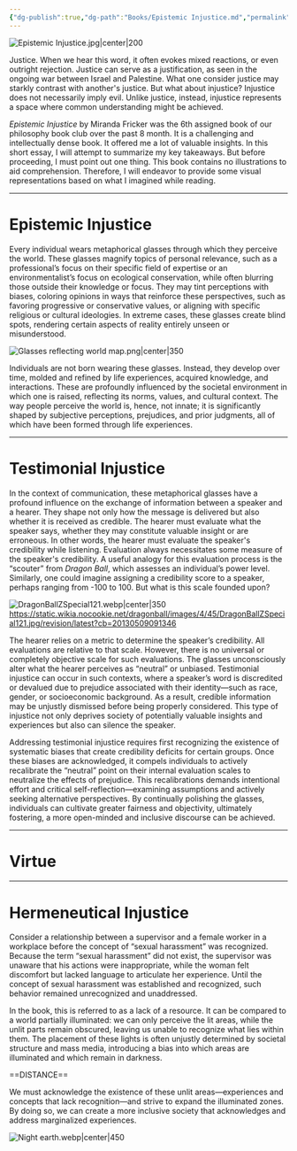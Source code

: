 ```yaml
---
{"dg-publish":true,"dg-path":"Books/Epistemic Injustice.md","permalink":"/books/epistemic-injustice/","tags":["type/book"],"created":"2024-11-24T10:37:18.451+01:00","updated":"2024-12-15T16:49:48.391+01:00"}
---
```



![Epistemic Injustice.jpg|center|200](/img/user/5_Books/Bookcovers/Epistemic%20Injustice.jpg)

Justice. When we hear this word, it often evokes mixed reactions, or even outright rejection. Justice can serve as a justification, as seen in the ongoing war between Israel and Palestine. What one consider justice may starkly contrast with another's justice. But what about injustice? Injustice does not necessarily imply evil. Unlike justice, instead, injustice represents a space where common understanding might be achieved. 

*Epistemic Injustice* by Miranda Fricker was the 6th assigned book of our philosophy book club over the past 8 month. It is a challenging and intellectually dense book. It offered me a lot of valuable insights. In this short essay, I will attempt to summarize my key takeaways. But before proceeding, I must point out one thing. This book contains no illustrations to aid comprehension. Therefore, I will endeavor to provide some visual representations based on what I imagined while reading. 

- - - 
# Epistemic Injustice

Every individual wears metaphorical glasses through which they perceive the world. These glasses magnify topics of personal relevance, such as a professional’s focus on their specific field of expertise or an environmentalist’s focus on ecological conservation, while often blurring those outside their knowledge or focus. They may tint perceptions with biases, coloring opinions in ways that reinforce these perspectives, such as favoring progressive or conservative values, or aligning with specific religious or cultural ideologies. In extreme cases, these glasses create blind spots, rendering certain aspects of reality entirely unseen or misunderstood.

![Glasses reflecting world map.png|center|350](/img/user/Development/Digital%20Garden%20Development/_media/Glasses%20reflecting%20world%20map.png)

Individuals are not born wearing these glasses. Instead, they develop over time, molded and refined by life experiences, acquired knowledge, and interactions. These are profoundly influenced by the societal environment in which one is raised, reflecting its norms, values, and cultural context. The way people perceive the world is, hence, not innate; it is significantly shaped by subjective perceptions, prejudices, and prior judgments, all of which have been formed through life experiences.


- - - 
# Testimonial Injustice

In the context of communication, these metaphorical glasses have a profound influence on the exchange of information between a speaker and a hearer. They shape not only how the message is delivered but also whether it is received as credible. The hearer must evaluate what the speaker says, whether they may constitute valuable insight or are erroneous. In other words, the hearer must evaluate the speaker's credibility while listening. Evaluation always necessitates some measure of the speaker's credibility. A useful analogy for this evaluation process is the “scouter” from *Dragon Ball*, which assesses an individual’s power level. Similarly, one could imagine assigning a credibility score to a speaker, perhaps ranging from -100 to 100. But what is this scale founded upon? 

![DragonBallZSpecial121.webp|center|350](/img/user/5_Books/_media/DragonBallZSpecial121.webp)
https://static.wikia.nocookie.net/dragonball/images/4/45/DragonBallZSpecial121.jpg/revision/latest?cb=20130509091346

The hearer relies on a metric to determine the speaker’s credibility. All evaluations are relative to that scale. However, there is no universal or completely objective scale for such evaluations. The glasses unconsciously alter what the hearer perceives as “neutral” or unbiased. Testimonial injustice can occur in such contexts, where a speaker’s word is discredited or devalued due to prejudice associated with their identity—such as race, gender, or socioeconomic background. As a result, credible information may be unjustly dismissed before being properly considered. This type of injustice not only deprives society of potentially valuable insights and experiences but also can silence the speaker.

Addressing testimonial injustice requires first recognizing the existence of systematic biases that create credibility deficits for certain groups. Once these biases are acknowledged, it compels individuals to actively recalibrate the “neutral” point on their internal evaluation scales to neutralize the effects of prejudice. This recalibrations demands intentional effort and critical self-reflection—examining assumptions and actively seeking alternative perspectives. By continually polishing the glasses, individuals can cultivate greater fairness and objectivity, ultimately fostering, a more open-minded and inclusive discourse can be achieved.


- - - 
# Virtue






- - - 
# Hermeneutical Injustice

Consider a relationship between a supervisor and a female worker in a workplace before the concept of “sexual harassment” was recognized. Because the term “sexual harassment” did not exist, the supervisor was unaware that his actions were inappropriate, while the woman felt discomfort but lacked language to articulate her experience. Until the concept of sexual harassment was established and recognized, such behavior remained unrecognized and unaddressed. 

In the book, this is referred to as a lack of a resource. It can be compared to a world partially illuminated: we can only perceive the lit areas, while the unlit parts remain obscured, leaving us unable to recognize what lies within them. The placement of these lights is often unjustly determined by societal structure and mass media, introducing a bias into which areas are illuminated and which remain in darkness. 

==DISTANCE==

We must acknowledge the existence of these unlit areas—experiences and concepts that lack recognition—and strive to expand the illuminated zones. By doing so, we can create a more inclusive society that acknowledges and address marginalized experiences. 


![Night earth.webp|center|450](/img/user/5_Books/_media/Night%20earth.webp)